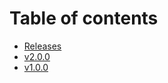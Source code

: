 # Table of contents

* [Releases](README.md)
* [v2.0.0](./releases/v2.md)
* [v1.0.0](./releases/v1.md)
